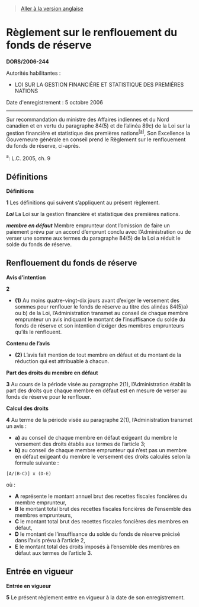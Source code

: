 > [Aller à la version anglaise](/en/Regulations/Statutory%20Orders%20and%20Regulations/2006/244.md)

# Règlement sur le renflouement du fonds de réserve

**DORS/2006-244**

Autorités habilitantes : 
- LOI SUR LA GESTION FINANCIÈRE ET STATISTIQUE DES PREMIÈRES NATIONS

Date d'enregistrement : 5 octobre 2006

----------

Sur recommandation du ministre des Affaires indiennes et du Nord canadien et en vertu du paragraphe 84(5) et de l’alinéa 89c) de la Loi sur la gestion financière et statistique des premières nations<sup><a href='#footnotea_f'>[a]</a></sup>, Son Excellence la Gouverneure générale en conseil prend le Règlement sur le renflouement du fonds de réserve, ci-après.

<a name='footnotea_f'><sup>a</sup></a>: L.C. 2005, ch. 9<br />




## Définitions



**Définitions**

**1** Les définitions qui suivent s’appliquent au présent règlement.

***Loi*** La Loi sur la gestion financière et statistique des premières nations.

***membre en défaut*** Membre emprunteur dont l’omission de faire un paiement prévu par un accord d’emprunt conclu avec l’Administration ou de verser une somme aux termes du paragraphe 84(5) de la Loi a réduit le solde du fonds de réserve.




## Renflouement du fonds de réserve



**Avis d’intention**

**2** 

- **(1)** Au moins quatre-vingt-dix jours avant d’exiger le versement des sommes pour renflouer le fonds de réserve au titre des alinéas 84(5)a) ou b) de la Loi, l’Administration transmet au conseil de chaque membre emprunteur un avis indiquant le montant de l’insuffisance du solde du fonds de réserve et son intention d’exiger des membres emprunteurs qu’ils le renflouent.

**Contenu de l’avis**

- **(2)** L’avis fait mention de tout membre en défaut et du montant de la réduction qui est attribuable à chacun.




**Part des droits du membre en défaut**

**3** Au cours de la période visée au paragraphe 2(1), l’Administration établit la part des droits que chaque membre en défaut est en mesure de verser au fonds de réserve pour le renflouer.




**Calcul des droits**

**4** Au terme de la période visée au paragraphe 2(1), l’Administration transmet un avis :
- **a)** au conseil de chaque membre en défaut exigeant du membre le versement des droits établis aux termes de l’article 3;
- **b)** au conseil de chaque membre emprunteur qui n’est pas un membre en défaut exigeant du membre le versement des droits calculés selon la formule suivante :
```
[A/(B-C)] x (D-E)
```
où :
- **A** représente le montant annuel brut des recettes fiscales foncières du membre emprunteur,
- **B** le montant total brut des recettes fiscales foncières de l’ensemble des membres emprunteurs,
- **C** le montant total brut des recettes fiscales foncières des membres en défaut,
- **D** le montant de l’insuffisance du solde du fonds de réserve précisé dans l’avis prévu à l’article 2,
- **E** le montant total des droits imposés à l’ensemble des membres en défaut aux termes de l’article 3.




## Entrée en vigueur



**Entrée en vigueur**

**5** Le présent règlement entre en vigueur à la date de son enregistrement.


